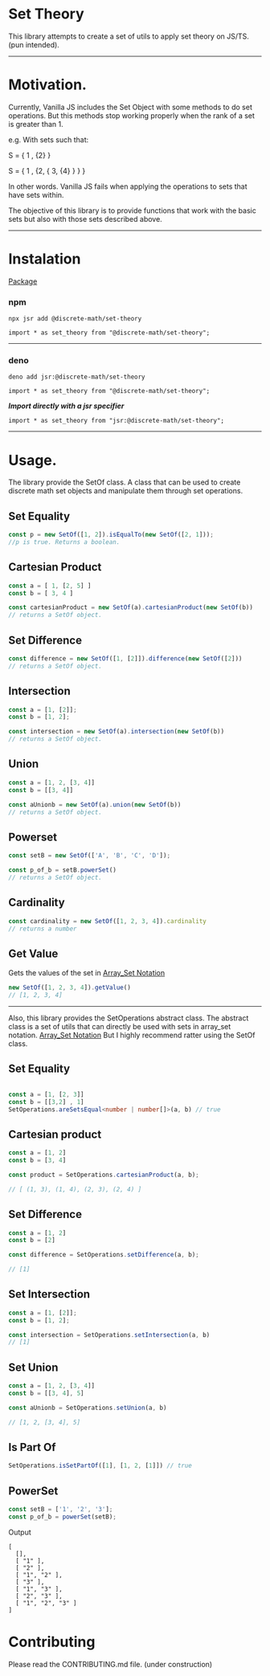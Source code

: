 # Set Theory

This library attempts to create a set of utils to apply set theory on JS/TS. (pun intended).

---
# Motivation.

Currently, Vanilla JS includes the Set Object  with some methods to do set operations. But this methods stop working properly when the rank of a set is greater than 1.

e.g.
With sets such that:

S = { 1 , {2} }

S = { 1 , {2, { 3, {4} } } }

In other words. Vanilla JS fails when applying the operations to sets that have sets within.


The objective of this library is to provide functions that work with the basic sets but also with those sets described above.

---

# Instalation

[Package](https://jsr.io/@discrete-math/set-theory)


### npm
`npx jsr add @discrete-math/set-theory`


`import * as set_theory from "@discrete-math/set-theory";`

---

### deno


`deno add jsr:@discrete-math/set-theory`

`import * as set_theory from "@discrete-math/set-theory";`

***Import directly with a jsr specifier***

`import * as set_theory from "jsr:@discrete-math/set-theory";`

---

# Usage.

The library provide the SetOf class. A class that can be used to create discrete math set objects and manipulate them through set operations. 


## Set Equality
```ts
const p = new SetOf([1, 2]).isEqualTo(new SetOf([2, 1]));
//p is true. Returns a boolean.
```

## Cartesian Product
```ts
const a = [ 1, [2, 5] ]
const b = [ 3, 4 ]

const cartesianProduct = new SetOf(a).cartesianProduct(new SetOf(b)) 
// returns a SetOf object.
```

## Set Difference
```ts
const difference = new SetOf([1, [2]]).difference(new SetOf([2]))
// returns a SetOf object.
```

## Intersection
```ts
const a = [1, [2]];
const b = [1, 2];

const intersection = new SetOf(a).intersection(new SetOf(b))
// returns a SetOf object.
```

## Union
```ts
const a = [1, 2, [3, 4]]
const b = [[3, 4]]

const aUnionb = new SetOf(a).union(new SetOf(b))
// returns a SetOf object.
```

## Powerset
```ts
const setB = new SetOf(['A', 'B', 'C', 'D']);

const p_of_b = setB.powerSet()
// returns a SetOf object.
```

## Cardinality
```ts
const cardinality = new SetOf([1, 2, 3, 4]).cardinality
// returns a number
```

## Get Value
Gets the values of the set in [Array_Set Notation](https://github.com/Cacilie/set-theory/wiki/array_set-Notation.)

```ts
new SetOf([1, 2, 3, 4]).getValue()
// [1, 2, 3, 4]
```
---

Also, this library provides the SetOperations abstract class. The abstract class is a set of utils that can directly be used with sets in array_set notation. [Array_Set Notation](https://github.com/Cacilie/set-theory/wiki/array_set-Notation.) But I highly recommend ratter using the SetOf class.


## Set Equality
```ts

const a = [1, [2, 3]]
const b = [[3,2] , 1]
SetOperations.areSetsEqual<number | number[]>(a, b) // true

```

## Cartesian product

```ts
const a = [1, 2]
const b = [3, 4]

const product = SetOperations.cartesianProduct(a, b);

// [ (1, 3), (1, 4), (2, 3), (2, 4) ]
```

## Set Difference

```ts
const a = [1, 2]
const b = [2]

const difference = SetOperations.setDifference(a, b);

// [1]

```

## Set Intersection

```ts
const a = [1, [2]];
const b = [1, 2];

const intersection = SetOperations.setIntersection(a, b)
// [1]
```

## Set Union

```ts
const a = [1, 2, [3, 4]]
const b = [[3, 4], 5]

const aUnionb = SetOperations.setUnion(a, b)

// [1, 2, [3, 4], 5]

```

## Is Part Of
```ts
SetOperations.isSetPartOf([1], [1, 2, [1]]) // true
```

## PowerSet
```ts
const setB = ['1', '2', '3'];
const p_of_b = powerSet(setB);
```

Output

```
[
  [],
  [ "1" ],
  [ "2" ],
  [ "1", "2" ],
  [ "3" ],
  [ "1", "3" ],
  [ "2", "3" ],
  [ "1", "2", "3" ]
]
```

# Contributing

Please read the CONTRIBUTING.md file. (under construction)

